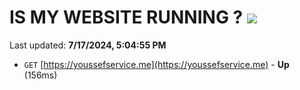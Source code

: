 # IS MY WEBSITE RUNNING ? [![](https://img.shields.io/static/v1?label=Sponsor&message=%E2%9D%A4&logo=GitHub&color=%23fe8e86)](https://github.com/sponsors/Youssef-Lehmam)

Last updated: **7/17/2024, 5:04:55 PM**

- `GET` [https://youssefservice.me](https://youssefservice.me) - **Up** (156ms)

